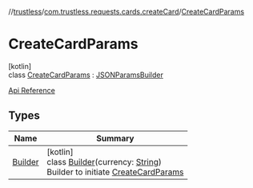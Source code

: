 //[trustless](../../../index.md)/[com.trustless.requests.cards.createCard](../index.md)/[CreateCardParams](index.md)

# CreateCardParams

[kotlin]\
class [CreateCardParams](index.md) : [JSONParamsBuilder](../../com.trustless.params/-j-s-o-n-params-builder/index.md)

[Api Reference](https://developer.staq.io/docs/apis/cards#/Cards/Create%20card.%20V2)

## Types

| Name | Summary |
|---|---|
| [Builder](-builder/index.md) | [kotlin]<br>class [Builder](-builder/index.md)(currency: [String](https://kotlinlang.org/api/latest/jvm/stdlib/kotlin/-string/index.html))<br>Builder to initiate [CreateCardParams](index.md) |
